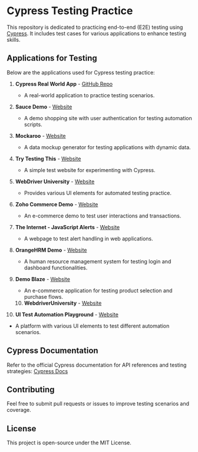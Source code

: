 # Cypress Testing Practice

This repository is dedicated to practicing end-to-end (E2E) testing using [Cypress](https://www.cypress.io/). It includes test cases for various applications to enhance testing skills.

## Applications for Testing
Below are the applications used for Cypress testing practice:

1. **Cypress Real World App** - [GitHub Repo](https://github.com/cypress-io/cypress-realworld-app)
   - A real-world application to practice testing scenarios.
   
2. **Sauce Demo** - [Website](https://www.saucedemo.com/)
   - A demo shopping site with user authentication for testing automation scripts.
   
3. **Mockaroo** - [Website](https://www.mockaroo.com/)
   - A data mockup generator for testing applications with dynamic data.
   
4. **Try Testing This** - [Website](https://trytestingthis.netlify.app/)
   - A simple test website for experimenting with Cypress.
   
5. **WebDriver University** - [Website](https://webdriveruniversity.com/)
   - Provides various UI elements for automated testing practice.
   
6. **Zoho Commerce Demo** - [Website](https://www.zoho.com/commerce/free-demo.html)
   - An e-commerce demo to test user interactions and transactions.
   
7. **The Internet - JavaScript Alerts** - [Website](https://the-internet.herokuapp.com/javascript_alerts)
   - A webpage to test alert handling in web applications.
   
8. **OrangeHRM Demo** - [Website](https://opensource-demo.orangehrmlive.com/)
   - A human resource management system for testing login and dashboard functionalities.
   
9. **Demo Blaze** - [Website](https://www.demoblaze.com/)
   - An e-commerce application for testing product selection and purchase flows.

   10. **WebdriverUniversity** - [Website](https://webdriveruniversity.com/Actions/index.html) 
   
10. **UI Test Automation Playground** - [Website](https://www.uitestingplayground.com/)
   - A platform with various UI elements to test different automation scenarios.

## Cypress Documentation
Refer to the official Cypress documentation for API references and testing strategies: [Cypress Docs](https://docs.cypress.io/api/table-of-contents)

## Contributing
Feel free to submit pull requests or issues to improve testing scenarios and coverage.

## License
This project is open-source under the MIT License.


